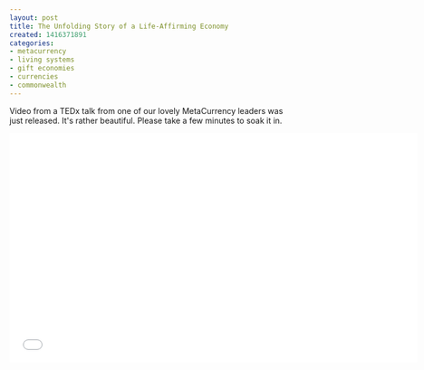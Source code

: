 ```yaml
---
layout: post
title: The Unfolding Story of a Life-Affirming Economy
created: 1416371891
categories:
- metacurrency
- living systems
- gift economies
- currencies
- commonwealth
---
```

<p>Video from a TEDx talk from one of our lovely MetaCurrency leaders was just released. It's rather beautiful. Please take a few minutes to soak it in.</p>

<iframe width="720" height="405" src="//www.youtube.com/embed/EO7_JKyOAZE" frameborder="0" allowfullscreen></iframe>
